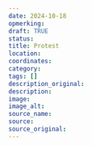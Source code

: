 ```yaml
---
date: 2024-10-18
opmerking: 
draft: TRUE
status: 
title: Protest
location: 
coordinates: 
category: 
tags: []
description_original: 
description: 
image: 
image_alt: 
source_name: 
source: 
source_original: 
---
```

